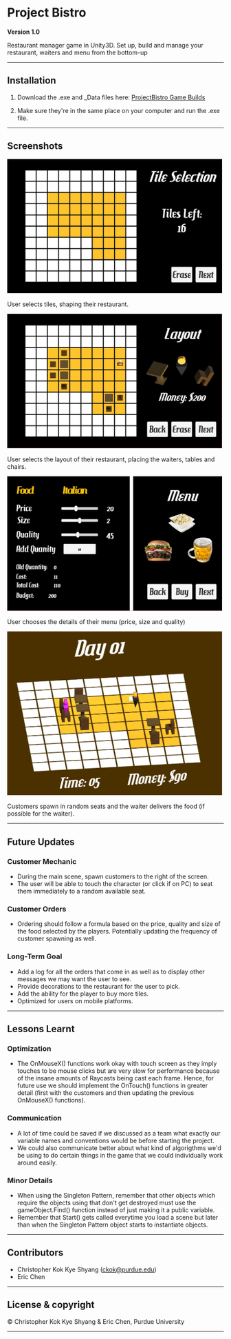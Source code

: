 # Project Bistro
**Version 1.0**

Restaurant manager game in Unity3D. Set up, build and manage your restaurant, waiters and menu from the bottom-up

--- 

## Installation 

1. Download the .exe and _Data files here: [ProjectBistro Game Builds](https://github.com/chriskok/ProjectBistro/tree/master/ProjectBistro%20Game%20Builds)

2. Make sure they're in the same place on your computer and run the .exe file. 

---

## Screenshots

<img src="https://github.com/chriskok/ProjectBistro/blob/master/Screenshots/1.JPG" width = 500>

User selects tiles, shaping their restaurant.

<img src="https://github.com/chriskok/ProjectBistro/blob/master/Screenshots/2.JPG" width = 500>

User selects the layout of their restaurant, placing the waiters, tables and chairs. 

<img src="https://github.com/chriskok/ProjectBistro/blob/master/Screenshots/3.JPG" width = 500>

User chooses the details of their menu (price, size and quality)

<img src="https://github.com/chriskok/ProjectBistro/blob/master/Screenshots/4.JPG" width = 500>

Customers spawn in random seats and the waiter delivers the food (if possible for the waiter). 

---

## Future Updates

### Customer Mechanic
- During the main scene, spawn customers to the right of the screen.
- The user will be able to touch the character (or click if on PC) to seat them immediately to a random available seat.

### Customer Orders
- Ordering should follow a formula based on the price, quality and size of the food selected by the players. Potentially updating the frequency of customer spawning as well. 

### Long-Term Goal
- Add a log for all the orders that come in as well as to display other messages we may want the user to see.
- Provide decorations to the restaurant for the user to pick. 
- Add the ability for the player to buy more tiles.
- Optimized for users on mobile platforms. 

---

## Lessons Learnt

### Optimization
- The OnMouseX() functions work okay with touch screen as they imply touches to be mouse clicks but are very slow for performance because of the insane amounts of Raycasts being cast each frame. Hence, for future use we should implement the OnTouch() functions in greater detail (first with the customers and then updating the previous OnMouseX() functions). 

### Communication
- A lot of time could be saved if we discussed as a team what exactly our variable names and conventions would be before starting the project. 
- We could also communicate better about what kind of algorigthms we'd be using to do certain things in the game that we could individually work around easily. 

### Minor Details
- When using the Singleton Pattern, remember that other objects which require the objects using that don't get destroyed must use the gameObject.Find() function instead of just making it a public variable. 
- Remember that Start() gets called everytime you load a scene but later than when the Singleton Pattern object starts to instantiate objects. 

---

## Contributors

- Christopher Kok Kye Shyang (<ckok@purdue.edu>)
- Eric Chen 

---

## License & copyright

© Christopher Kok Kye Shyang & Eric Chen, Purdue University 

---
